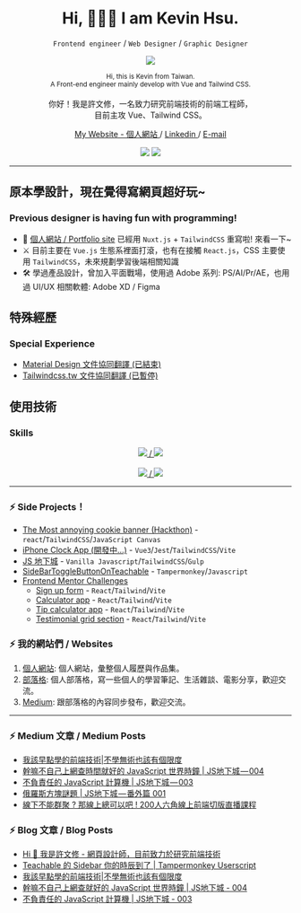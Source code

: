 <h1 align="center">
  Hi, 👋👋👋 I am Kevin Hsu. 
</h1>

<p align="center">
  <code>Frontend engineer</code> / <code>Web Designer</code> / <code>Graphic Designer</code>
</p>
<p align="center">
  <a href="https://www.codewars.com/users/kevin_HWS" target="_blank">
    <img src="https://www.codewars.com/users/kevin_HWS/badges/small"/>
  </a>
</p>

<p align="center">
  <sub>
    Hi, this is Kevin from Taiwan.
    <br/>
    A Front-end engineer mainly develop with Vue and Tailwind CSS. 
  </sub>
  <br/><br/>
  <span>
    你好！我是許文修，一名致力研究前端技術的前端工程師，
    <br/>
    目前主攻 Vue、Tailwind CSS。
  </span>
</p>

<p align="center">
  <a href="https://kevinshu1995.github.io/">
    My Website - 個人網站
  </a>
  <span> / </span>
  <a href="https://www.linkedin.com/in/kevin-hws">
    Linkedin
  </a>
  <span> / </span>
  <a href="mailto:kevin.hsu.hws@gmail.com">
    E-mail
  </a>
</p>

<p align="center">
  <img src="https://github-readme-stats.vercel.app/api?username=kevinshu1995&show_icons=true&theme=gotham&count_private=true&cache_seconds=86400&hide_title=true&include_all_commits=true&line_height=25&hide_border=true" />
  <img src="https://github-readme-stats.vercel.app/api/top-langs/?username=kevinshu1995&layout=compact&theme=gotham&hide_border=true&card_width=220" />
</p>

---

## 原本學設計，現在覺得寫網頁超好玩~
### Previous designer is having fun with programming!

- :link: [個人網站 / Portfolio site][website] 已經用 `Nuxt.js` + `TailwindCSS` 重寫啦! 來看一下~
- :crossed_swords: 目前主要在 `Vue.js` 生態系裡面打滾，也有在接觸 `React.js`，CSS 主要使用 `TailwindCSS`，未來規劃學習後端相關知識
- :hammer_and_wrench: 學過產品設計，曾加入平面戰場，使用過 Adobe 系列: PS/AI/Pr/AE，也用過 UI/UX 相關軟體: Adobe XD / Figma

## 特殊經歷
### Special Experience

- [Material Design 文件協同翻譯 (已結束)](https://material-design.hexschool.io/)
- [Tailwindcss.tw 文件協同翻譯 (已暫停)](https://github.com/tailwindcss-tw/tailwindcss.com)

## 使用技術
### Skills

<p align="center">
  <a href="https://github.com/kevinshu1995">
    <img src="https://skillicons.dev/icons?i=git,vim,vite,webpack,vscode" />
    /
    <img src="https://skillicons.dev/icons?i=html,pug,css,sass,bootstrap,tailwind" />
  </a>
  <br/><br/>
  <a href="https://github.com/kevinshu1995">
    <img src="https://skillicons.dev/icons?i=js,vue,react,docker,py" />
    /
    <img src="https://skillicons.dev/icons?i=figma,ps,ai" />
  </a>
</p>

---

### :zap: Side Projects！

- [The Most annoying cookie banner (Hackthon)](https://github.com/kevinshu1995/annoying-cookie-banner) - `react`/`TailwindCSS`/`JavaScript Canvas`
- [iPhone Clock App (開發中...)](https://github.com/kevinshu1995/pretending-app) - `Vue3`/`Jest`/`TailwindCSS`/`Vite`
- [JS 地下城](https://github.com/kevinshu1995/hex_jsDungeon) - `Vanilla Javascript`/`TailwindCSS`/`Gulp`
- [SideBarToggleButtonOnTeachable](https://github.com/kevinshu1995/SideBarToggleButtonOnTeachable) - `Tampermonkey`/`Javascript`
- [Frontend Mentor Challenges](https://www.frontendmentor.io/)
  - [Sign up form](https://github.com/kevinshu1995/react-tailwind-sign-up-form) - `React`/`Tailwind`/`Vite`
  - [Calculator app](https://github.com/kevinshu1995/react-calculator-app) - `React`/`Tailwind`/`Vite`
  - [Tip calculator app](https://github.com/kevinshu1995/react-tip-calculator-app) - `React`/`Tailwind`/`Vite`
  - [Testimonial grid section](https://github.com/kevinshu1995/react-testimonials-grid-section) - `React`/`Tailwind`/`Vite`

### :zap: 我的網站們 / Websites
  
1. [個人網站][website]: 個人網站，彙整個人履歷與作品集。
2. [部落格][blog]: 個人部落格，寫一些個人的學習筆記、生活雜談、電影分享，歡迎交流。
3. [Medium][medium]: 跟部落格的內容同步發布，歡迎交流。

---

### :zap: Medium 文章 / Medium Posts
<!-- MEDIUM:START -->
- [我該早點學的前端技術|不學無術也該有個限度](https://wenshiuhsu.medium.com/%E6%88%91%E8%A9%B2%E6%97%A9%E9%BB%9E%E5%AD%B8%E7%9A%84%E5%89%8D%E7%AB%AF%E6%8A%80%E8%A1%93-%E4%B8%8D%E5%AD%B8%E7%84%A1%E8%A1%93%E4%B9%9F%E8%A9%B2%E6%9C%89%E5%80%8B%E9%99%90%E5%BA%A6-6fd719bf31f1?source=rss-4bdd1182778a------2)
- [幹嘛不自己上網查時間就好的 JavaScript 世界時鐘 | JS地下城 — 004](https://wenshiuhsu.medium.com/%E5%B9%B9%E5%98%9B%E4%B8%8D%E8%87%AA%E5%B7%B1%E4%B8%8A%E7%B6%B2%E6%9F%A5%E6%99%82%E9%96%93%E5%B0%B1%E5%A5%BD%E7%9A%84-javascript-%E4%B8%96%E7%95%8C%E6%99%82%E9%90%98-js%E5%9C%B0%E4%B8%8B%E5%9F%8E-004-106bbe277421?source=rss-4bdd1182778a------2)
- [不負責任的 JavaScript 計算機 | JS地下城 — 003](https://wenshiuhsu.medium.com/%E4%B8%8D%E8%B2%A0%E8%B2%AC%E4%BB%BB%E7%9A%84-javascript-%E8%A8%88%E7%AE%97%E6%A9%9F-js%E5%9C%B0%E4%B8%8B%E5%9F%8E-003-17a9402af98a?source=rss-4bdd1182778a------2)
- [俄羅斯方塊謎題 | JS地下城 — 番外篇 001](https://wenshiuhsu.medium.com/%E4%BF%84%E7%BE%85%E6%96%AF%E6%96%B9%E5%A1%8A%E8%AC%8E%E9%A1%8C-js%E5%9C%B0%E4%B8%8B%E5%9F%8E-%E7%95%AA%E5%A4%96%E7%AF%87-001-b001acccf8f5?source=rss-4bdd1182778a------2)
- [線下不能群聚 ? 那線上總可以吧 ! 200人六角線上前端切版直播課程](https://wenshiuhsu.medium.com/%E7%B7%9A%E4%B8%8B%E4%B8%8D%E8%83%BD%E7%BE%A4%E8%81%9A-%E9%82%A3%E7%B7%9A%E4%B8%8A%E7%B8%BD%E5%8F%AF%E4%BB%A5%E5%90%A7-200%E4%BA%BA%E5%85%AD%E8%A7%92%E7%B7%9A%E4%B8%8A%E5%89%8D%E7%AB%AF%E5%88%87%E7%89%88%E7%9B%B4%E6%92%AD%E8%AA%B2%E7%A8%8B-9e455d5e563a?source=rss-4bdd1182778a------2)
<!-- MEDIUM:END -->

### :zap: Blog 文章 / Blog Posts
<!-- Blog:START -->
- [Hi 👋 我是許文修 - 網頁設計師，目前致力於研究前端技術](https://kevinshu1995.github.io/blog/casualtalk/about-me/)
- [Teachable 的 Sidebar 你的時辰到了 | Tampermonkey Userscript](https://kevinshu1995.github.io/blog/codingnotes/Tampermonkey-SideBarToggleButtonOnTeachable/)
- [我該早點學的前端技術|不學無術也該有個限度](https://kevinshu1995.github.io/blog/learningexp/look-IAmSuck/)
- [幹嘛不自己上網查就好的 JavaScript 世界時鐘 | JS地下城 - 004](https://kevinshu1995.github.io/blog/JSDungeons/JS-Dungeon-004/)
- [不負責任的 JavaScript 計算機 | JS地下城 - 003](https://kevinshu1995.github.io/blog/JSDungeons/JS-Dungeon-003/)
<!-- Blog:END -->

<br />
<br />

[website]: https://kevinshu1995.github.io/
[linkedin]: https://www.linkedin.com/in/kevin-hws
[mail]: mailto:kevin.hsu.hws@gmail.com
[maskMap]: https://kevinshu1995.github.io/maskmap/
[blog]: https://kevinshu1995.github.io/blog/
[medium]: https://medium.com/@wenshiuhsu
[jsDungeon]: https://kevinshu1995.github.io/hex_jsDungeon/index.html
